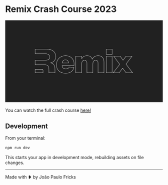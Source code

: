 # Remix Crash Course 2023

<img src=".github/remix.png" alt="Remix.run"/>

You can watch the full crash course [here!](https://www.youtube.com/watch?v=RBYJTop1e-g)

## Development

From your terminal:

```sh
npm run dev
```

This starts your app in development mode, rebuilding assets on file changes.

---

Made with ❥ by João Paulo Fricks
